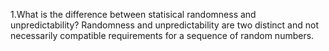 1.What is the difference between statisical randomness and unpredictability?
Randomness and unpredictability are two distinct and not necessarily compatible 
requirements for a sequence of random numbers.
